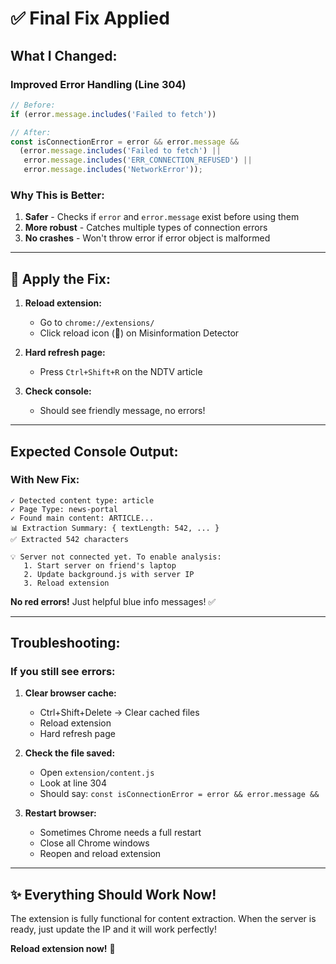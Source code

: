# ✅ Final Fix Applied

## What I Changed:

### Improved Error Handling (Line 304)
```javascript
// Before:
if (error.message.includes('Failed to fetch'))

// After:
const isConnectionError = error && error.message && 
  (error.message.includes('Failed to fetch') || 
   error.message.includes('ERR_CONNECTION_REFUSED') ||
   error.message.includes('NetworkError'));
```

### Why This is Better:
1. **Safer** - Checks if `error` and `error.message` exist before using them
2. **More robust** - Catches multiple types of connection errors
3. **No crashes** - Won't throw error if error object is malformed

---

## 🔄 Apply the Fix:

1. **Reload extension:**
   - Go to `chrome://extensions/`
   - Click reload icon (🔄) on Misinformation Detector

2. **Hard refresh page:**
   - Press `Ctrl+Shift+R` on the NDTV article

3. **Check console:**
   - Should see friendly message, no errors!

---

## Expected Console Output:

### With New Fix:
```
✓ Detected content type: article
✓ Page Type: news-portal
✓ Found main content: ARTICLE...
📊 Extraction Summary: { textLength: 542, ... }
✅ Extracted 542 characters

💡 Server not connected yet. To enable analysis:
   1. Start server on friend's laptop
   2. Update background.js with server IP
   3. Reload extension
```

**No red errors!** Just helpful blue info messages! ✅

---

## Troubleshooting:

### If you still see errors:

1. **Clear browser cache:**
   - Ctrl+Shift+Delete → Clear cached files
   - Reload extension
   - Hard refresh page

2. **Check the file saved:**
   - Open `extension/content.js`
   - Look at line 304
   - Should say: `const isConnectionError = error && error.message &&`

3. **Restart browser:**
   - Sometimes Chrome needs a full restart
   - Close all Chrome windows
   - Reopen and reload extension

---

## ✨ Everything Should Work Now!

The extension is fully functional for content extraction.
When the server is ready, just update the IP and it will work perfectly!

**Reload extension now!** 🚀
